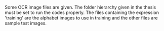 Some OCR image files are given. The folder hierarchy given in the thesis must be set to run the codes properly. The files containing the expression 'training' are the alphabet images to use in training and the other files are sample test images.
